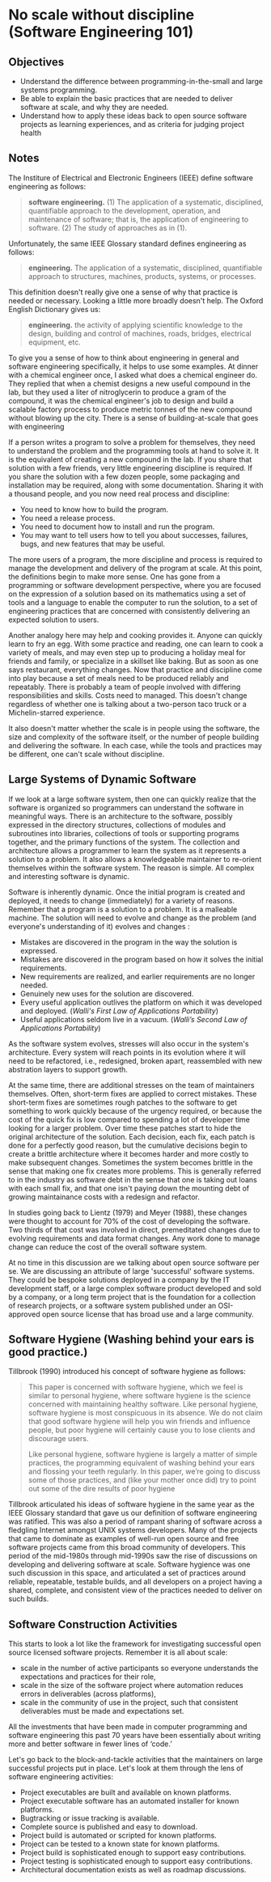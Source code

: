 # No scale without discipline (Software Engineering 101)

## Objectives 
* Understand the difference between programming-in-the-small and large systems programming.
* Be able to explain the basic practices that are needed to deliver software at scale, and why they are needed.
* Understand how to apply these ideas back to open source software projects as learning experiences, and as criteria for judging project health

## Notes
The Institure of Electrical and Electronic Engineers (IEEE) define software engineering as follows: 

> **software engineering.** (1) The application of a systematic, disciplined, quantifiable approach to the development, operation, and maintenance of software; 
> that is, the application of engineering to software. (2) The study of approaches as in (1).

Unfortunately, the same IEEE Glossary standard defines engineering as follows: 

> **engineering.** The application of a systematic, disciplined, quantifiable approach to structures, machines, products, systems, or processes. 

This definition doesn't really give one a sense of why that practice is needed or necessary. 
Looking a little more broadly doesn't help. The Oxford English Dictionary gives us: 

> **engineering.** the activity of applying scientific knowledge to the design, building and control of machines, roads, bridges, electrical equipment, etc.

To give you a sense of how to think about engineering in general and software engineering specifically, it helps to use some examples. 
At dinner with a chemical engineer once, I asked what does a chemical engineer do. 
They replied that when a chemist designs a new useful compound in the lab, but they used a liter of nitroglycerin to produce a gram of the compound, 
it was the chemical engineer's job to design and build a scalable factory process to produce metric tonnes of the new compound without blowing up the city. 
There is a sense of building-at-scale that goes with engineering 

If a person writes a program to solve a problem for themselves, they need to understand the problem and the programming tools at hand to solve it. 
It is the equivalent of creating a new compound in the lab. 
If you share that solution with a few friends, very little engineering discipline is required. 
If you share the solution with a few dozen people, some packaging and installation may be required, along with some documentation. 
Sharing it with a thousand people, and you now need real process and discipline:
* You need to know how to build the program. 
* You need a release process.
* You need to document how to install and run the program. 
* You may want to tell users how to tell you about successes, failures, bugs, and new features that may be useful. 

The more users of a program, the more discipline and process is required to manage the development and delivery of the program at scale. 
At this point, the definitions begin to make more sense. 
One has gone from a programming or software development perspective, where you are focused on the expression of a solution based on its mathematics 
using a set of tools and a language to enable the computer to run the solution, 
to a set of engineering practices that are concerned with consistently delivering an expected solution to users. 

Another analogy here may help and cooking provides it. 
Anyone can quickly learn to fry an egg. 
With some practice and reading, one can learn to cook a variety of meals, 
and may even step up to producing a holiday meal for friends and family, 
or specialize in a skillset like baking. 
But as soon as one says restaurant, everything changes. 
Now that practice and discipline come into play because a set of meals need to be produced reliably and repeatably. 
There is probably a team of people involved with differing responsibilities and skills. 
Costs need to managed. 
This doesn't change regardless of whether one is talking about a two-person taco truck or a Michelin-starred experience. 

It also doesn't matter whether the scale is in people using the software, the size and complexity of the software itself, 
or the number of people building and delivering the software. 
In each case, while the tools and practices may be different, one can't scale without discipline. 

## Large Systems of Dynamic Software
If we look at a large software system, 
then one can quickly realize that the software is organized so programmers can understand the software in meaningful ways. 
There is an architecture to the software, possibly expressed in the directory structures, collections of modules and subroutines into libraries, 
collections of tools or supporting programs together, and the primary functions of the system. 
The collection and architecture allows a programmer to learn the system as it represents a solution to a problem. 
It also allows a knowledgeable maintainer to re-orient themselves within the software system. 
The reason is simple. 
All complex and interesting software is dynamic. 

Software is inherently dynamic. 
Once the initial program is created and deployed, it needs to change (immediately) for a variety of reasons.
Remember that a program is a solution to a problem. It is a malleable machine. 
The solution will need to evolve and change as the problem (and everyone's understanding of it) evolves and changes :
* Mistakes are discovered in the program in the way the solution is expressed.
* Mistakes are discovered in the program based on how it solves the initial requirements. 
* New requirements are realized, and earlier requirements are no longer needed. 
* Genuinely new uses for the solution are discovered.
* Every useful application outlives the platform on which it was developed and deployed. (*Walli's First Law of Applications Portability*)
* Useful applications seldom live in a vacuum. (*Walli’s Second Law of Applications Portability*)

As the software system evolves, stresses will also occur in the system's architecture. 
Every system will reach points in its evolution where it will need to be refactored, 
i.e., redesigned, broken apart, reassembled with new abstration layers to support growth. 

At the same time, there are additional stresses on the team of maintainers themselves.
Often, short-term fixes are applied to correct mistakes. 
These short-term fixes are sometimes rough patches to the software to get something to work quickly because of the urgency required,
or because the cost of the quick fix is low compared to spending a lot of developer time looking for a larger problem. 
Over time these patches start to hide the original architecture of the solution. 
Each decision, each fix, each patch is done for a perfectly good reason, 
but the cumulative decisions begin to create a brittle architecture where it becomes harder and more costly to make subsequent changes. 
Sometimes the system becomes brittle in the sense that making one fix creates more problems. 
This is generally referred to in the industry as software debt in the sense that one is taking out loans with each small fix, 
and that one isn't paying down the mounting debt of growing maintainance costs with a redesign and refactor. 

In studies going back to Lientz (1979) and Meyer (1988), these changes were thought to account for 70% of the cost of developing the software.
Two thirds of that cost was involved in direct, premeditated changes due to evolving requirements and data format changes. 
Any work done to manage change can reduce the cost of the overall software system.  

At no time in this discussion are we talking about open source software per se. 
We are discussing an attribute of large 'successful' software systems. 
They could be bespoke solutions deployed in a company by the IT development staff, 
or a large complex software product developed and sold by a company, 
or a long term  project that is the foundation for a collection of research projects, 
or a software system published under an OSI-approved open source license that has broad use and a large community. 

## Software Hygiene (Washing behind your ears is good practice.)

Tillbrook (1990) introduced his concept of software hygiene as follows: 
> This paper is concerned with software hygiene, which we feel is similar to personal hygiene, 
> where software hygiene is the science concerned with maintaining healthy software. 
> Like personal hygiene, software hygiene is most conspicuous in its absence. 
> We do not claim that good software hygiene will help you win friends and influence people, 
> but poor hygiene will certainly cause you to lose clients and discourage users.
> 
> Like personal hygiene, software hygiene is largely a matter of simple practices, 
> the programming equivalent of washing behind your ears and flossing your teeth regularly. 
> In this paper, we’re going to discuss some of those practices, and (like your mother once did) try to point out some of the dire results of poor
> hygiene

Tillbrook articulated his ideas of software hygiene in the same year as the 
IEEE Glossary standard that gave us our definition of software engineering was ratified.
This was also a period of rampant sharing of software across a fledgling Internet amongst UNIX systems developers.
Many of the projects that came to dominate as examples of well-run open source and free software projects came from this broad community of developers. 
This period of the mid-1980s through mid-1990s saw the rise of discussions on developing and delivering software at scale. 
Software hygience was one such discussion in this space, 
and articulated a set of practices around reliable, repeatable, testable builds, 
and all developers on a project having a shared, complete, and consistent view of the practices needed to deliver on such builds. 


## Software Construction Activities
This starts to look a lot like the framework for investigating successful open source licensed software projects. 
Remember it is all about scale:
* scale in the number of active participants so everyone understands the expectations and practices for their role,
* scale in the size of the software project where automation reduces errors in deliverables (across platforms),
* scale in the community of use in the project, such that consistent deliverables must be made and expectations set.

All the investments that have been made in computer programming and software engineering this past 70 years have been essentially about writing more and better software in fewer lines of ‘code.’  

Let's go back to the block-and-tackle activities that the maintainers on large successful projects put in place.
Let's look at them through the lens of software engineering activities:

* Project executables are built and available on known platforms.
* Project executable software has an automated installer for known platforms.
* Bugtracking or issue tracking is available.
* Complete source is published and easy to download.
* Project build is automated or scripted for known platforms.
* Project can be tested to a known state for known platforms.
* Project build is sophisticated enough to support easy contributions.
* Project testing is sophisticated enough to support easy contributions.
* Architectural documentation exists as well as roadmap discussions.


